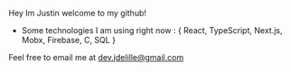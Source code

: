 Hey Im Justin welcome to my github!
- Some technologies I am using right now : {
  React,
  TypeScript,
  Next.js,
  Mobx,
  Firebase,
  C,
  SQL
}

Feel free to email me at dev.jdelille@gmail.com 

<!---
jDelille/jDelille is a ✨ special ✨ repository because its `README.md` (this file) appears on your GitHub profile.
You can click the Preview link to take a look at your changes.
--->
